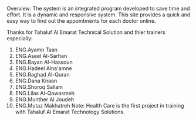Overview: The system is an integrated program developed to save time and effort. It is a dynamic and responsive system. This site provides a quick and easy way to find out the appointments for each doctor online.

Thanks for Tahaluf Al Emarat Technical Solution and thier trainers especially:

1) ENG.Ayamn Taan
2) ENG.Aseel Al-Sarhan
3) ENG.Bayan Al-Hassoun
4) ENG.Hadeel Alna'amne
5) ENG.Raghad Al-Quran
6) ENG.Dana Knaan
7) ENG.Shoroq Sallam
8) ENG.Lilas Al-Qawasmeh
9) ENG.Munther Al Joudeh
10) ENG.Mutaz Makhatreh
Note: Health Care is the first project in training with Tahaluf Al Emarat Technology Solutions.

